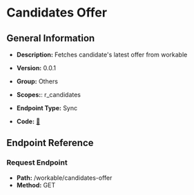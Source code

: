 # Candidates Offer

## General Information

- **Description:** Fetches candidate's latest offer from workable

- **Version:** 0.0.1
- **Group:** Others
- **Scopes:**: r_candidates
- **Endpoint Type:** Sync
- **Code:** [🔗](https://github.com/NangoHQ/integration-templates/tree/main/integrations/workable/syncs/candidates-offer.ts)

## Endpoint Reference

### Request Endpoint

- **Path:** /workable/candidates-offer
- **Method:** GET
